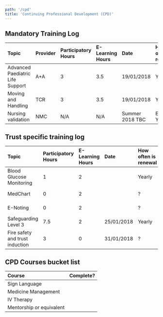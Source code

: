 ```yaml
---
path: '/cpd'
title: 'Continuing Professional Development (CPD)'
---
```



<div class="cpd">

## Mandatory Training Log

| Topic                            | Provider | Participatory Hours | E-Learning Hours | Date            | How often is renewal | Status      |
| :------------------------------- | :------- | :------------------ | :--------------- | :-------------- | :------------------- | :---------- |
| Advanced Paediatric Life Support | A+A      | 3                   | 3.5              | 19/01/2018      | Yearly               | Up to date  |
| Moving and Handling              | TCR      | 3                   | 3.5              | 19/01/2018      | Yearly               | Up to date  |
| Nursing validation               | NMC      | N/A                 | N/A              | Summer 2018 TBC | Every 3 Years        | In progress |




## Trust specific training log

| Topic                           | Participatory Hours | E-Learning Hours | Date       | How often is renewal | Status      |
| :------------------------------ | :------------------ | :--------------- | :--------- | :------------------- | :---------- |
| Blood Glucose Monitoring        | 1                   | 2                |            | Yearly               | Out of date |
| MedChart                        | 0                   | 2                |            | ?                    | Out of date |
| E-Noting                        | 0                   | 2                |            | ?                    | Out of date |
| Safeguarding Level 3            | 7.5                 | 2                | 25/01/2018 | Yearly               | Up to date  |
| Fire safety and trust induction | 3                   | 0                | 31/01/2018 | ?                    | Up to date  |




## CPD Courses bucket list

| Course                   | Complete? |
| :----------------------- | :-------- |
| Sign Language            |           |
| Medicine Management      |           |
| IV Therapy               |           |
| Mentorship or equivalent |           |
</div>
